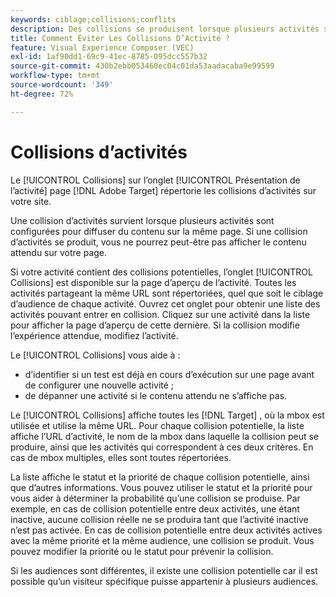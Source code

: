 ```yaml
---
keywords: ciblage;collisions;conflits
description: Des collisions se produisent lorsque plusieurs activités sont configurées pour diffuser du contenu sur la même page. Découvrez comment éviter les collisions lors de l’utilisation d’Adobe Target.
title: Comment Éviter Les Collisions D’Activité ?
feature: Visual Experience Composer (VEC)
exl-id: 1af90dd1-69c9-41ec-8785-095dcc557b32
source-git-commit: 430b2ebb053460ec04c01da53aadacaba9e99599
workflow-type: tm+mt
source-wordcount: '349'
ht-degree: 72%

---
```


# Collisions d’activités

Le [!UICONTROL Collisions] sur l’onglet [!UICONTROL Présentation de l’activité] page [!DNL Adobe Target] répertorie les collisions d’activités sur votre site.

Une collision d’activités survient lorsque plusieurs activités sont configurées pour diffuser du contenu sur la même page. Si une collision d’activités se produit, vous ne pourrez peut-être pas afficher le contenu attendu sur votre page.

Si votre activité contient des collisions potentielles, l’onglet [!UICONTROL Collisions] est disponible sur la page d’aperçu de l’activité. Toutes les activités partageant la même URL sont répertoriées, quel que soit le ciblage d’audience de chaque activité. Ouvrez cet onglet pour obtenir une liste des activités pouvant entrer en collision. Cliquez sur une activité dans la liste pour afficher la page d’aperçu de cette dernière. Si la collision modifie l’expérience attendue, modifiez l’activité.

Le [!UICONTROL Collisions] vous aide à :

* d’identifier si un test est déjà en cours d’exécution sur une page avant de configurer une nouvelle activité ;
* de dépanner une activité si le contenu attendu ne s’affiche pas.

Le [!UICONTROL Collisions] affiche toutes les [!DNL Target] , où la mbox est utilisée et utilise la même URL. Pour chaque collision potentielle, la liste affiche l’URL d’activité, le nom de la mbox dans laquelle la collision peut se produire, ainsi que les activités qui correspondent à ces deux critères. En cas de mbox multiples, elles sont toutes répertoriées.

La liste affiche le statut et la priorité de chaque collision potentielle, ainsi que d’autres informations. Vous pouvez utiliser le statut et la priorité pour vous aider à déterminer la probabilité qu’une collision se produise. Par exemple, en cas de collision potentielle entre deux activités, une étant inactive, aucune collision réelle ne se produira tant que l’activité inactive n’est pas activée. En cas de collision potentielle entre deux activités actives avec la même priorité et la même audience, une collision se produit. Vous pouvez modifier la priorité ou le statut pour prévenir la collision.

Si les audiences sont différentes, il existe une collision potentielle car il est possible qu’un visiteur spécifique puisse appartenir à plusieurs audiences.
